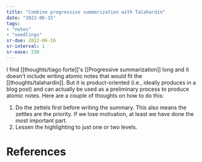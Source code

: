 ```yaml
---
title: "Combine progressive summarization with Talahardin"
date: "2022-06-15"
tags:
- "notes"
- "seedlings"
sr-due: 2022-06-16
sr-interval: 1
sr-ease: 230
---
```


I find [[thoughts/tiago forte]]'s [[Progressive summarization]] long and it doesn't include writing atomic notes that would fit the [[thoughts/talahardin]]. But it is product-oriented (i.e., ideally produces in a blog post) and can actually be used as a preliminary process to produce atomic notes. Here are a couple of thoughts on how to do this:

1. Do the zettels first before writing the summary. This also means the zettles are the priority. If we lose motivation, at least we have done the most important part.
2. Lessen the highlighting to just one or two levels.

# References
